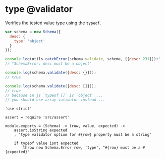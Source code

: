 type @validator
===============

Verifies the tested value type using the `typeof`.

```javascript
var schema = new Schema({
  desc: {
    type: 'object'
  }
});

console.log(utils.catchError(schema.validate, schema, [{desc: 231}])+'');
// "SchemaError: desc must be a object"

console.log(schema.validate({desc: {}}));
// true

console.log(schema.validate({desc: []}));
// true
// because in js `typeof []` is `object` ...
// you should use array validator instead ...
```

    'use strict'

    assert = require 'src/assert'

    module.exports = (Schema) -> (row, value, expected) ->
        assert.isString expected
        , "type validator option for #{row} property must be a string"

        if typeof value isnt expected
            throw new Schema.Error row, 'type', "#{row} must be a #{expected}"
